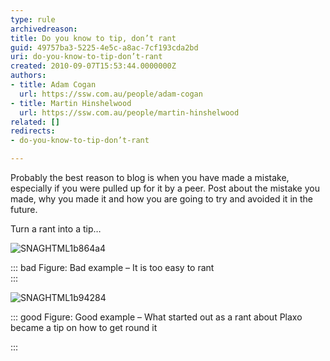 ```yaml
---
type: rule
archivedreason: 
title: Do you know to tip, don’t rant
guid: 49757ba3-5225-4e5c-a8ac-7cf193cda2bd
uri: do-you-know-to-tip-don’t-rant
created: 2010-09-07T15:53:44.0000000Z
authors:
- title: Adam Cogan
  url: https://ssw.com.au/people/adam-cogan
- title: Martin Hinshelwood
  url: https://ssw.com.au/people/martin-hinshelwood
related: []
redirects:
- do-you-know-to-tip-don’t-rant

---
```


Probably the best reason to blog is when you have made a mistake, especially if you were pulled up for it by a peer. Post about the mistake you made, why you made it and how you are going to try and avoided it in the future.   
<!--endintro-->

Turn a rant into a tip…

![SNAGHTML1b864a4](RulesBloggingTipBad.jpg "SNAGHTML1b864a4")


::: bad
Figure: Bad example – It is too easy to rant  
:::

![SNAGHTML1b94284](RulesBloggingTipGood.jpg "SNAGHTML1b94284")

::: good
Figure: Good example – What started out as a rant about Plaxo became a tip on how to get round it

:::
